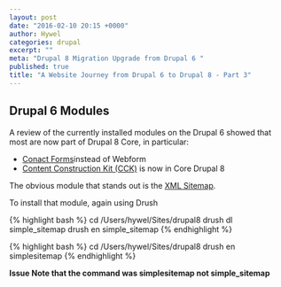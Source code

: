 ```yaml
---
layout: post
date: "2016-02-10 20:15 +0000"
author: Hywel
categories: drupal
excerpt: ""
meta: "Drupal 8 Migration Upgrade from Drupal 6 "
published: true
title: "A Website Journey from Drupal 6 to Drupal 8 - Part 3"
---
```


## Drupal 6 Modules

A review of the currently installed modules on the Drupal 6 showed that most are now part of Drupal 8 Core, in particular:

- [Conact Forms](https://www.ostraining.com/blog/drupal/drupal-8-contact-forms/)instead of Webform
- [Content Construction Kit (CCK)](https://www.drupal.org/node/2606836) is now in Core Drupal 8

The obvious module that stands out is the [XML Sitemap](https://www.drupal.org/project/simple_sitemap).

To install that module, again using Drush

{% highlight bash %}
cd /Users/hywel/Sites/drupal8
drush dl simple_sitemap
drush en simple_sitemap
{% endhighlight %}


{% highlight bash %}
cd /Users/hywel/Sites/drupal8
drush en simplesitemap
{% endhighlight %}

**Issue Note that the command was simplesitemap not simple_sitemap**

